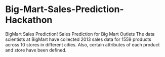 # Big-Mart-Sales-Prediction-Hackathon
BigMart Sales Prediction! Sales Prediction for Big Mart Outlets The data scientists at BigMart have collected 2013 sales data for 1559 products across 10 stores in different cities. Also, certain attributes of each product and store have been defined. 
